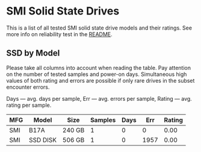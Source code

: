SMI Solid State Drives
======================

This is a list of all tested SMI solid state drive models and their ratings. See
more info on reliability test in the [README](https://github.com/linuxhw/SMART).

SSD by Model
------------

Please take all columns into account when reading the table. Pay attention on the
number of tested samples and power-on days. Simultaneous high values of both rating
and errors are possible if only rare drives in the subset encounter errors.

Days   — avg. days per sample,
Err    — avg. errors per sample,
Rating — avg. rating per sample.

| MFG       | Model              | Size   | Samples | Days  | Err   | Rating |
|-----------|--------------------|--------|---------|-------|-------|--------|
| SMI       | B17A               | 240 GB | 1       | 0     | 0     | 0.00   |
| SMI       | SSD DISK           | 506 GB | 1       | 0     | 1957  | 0.00   |
